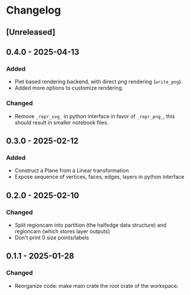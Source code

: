# Changelog

## [Unreleased]

## 0.4.0 - 2025-04-13

### Added

* Piet based rendering backend, with direct png rendering (`write_png`).
* Added more options to customize rendering.

### Changed

* Remove `_repr_svg_` in python interface in favor of `_repr_png_`, this should result in smaller notebook files.

## 0.3.0 - 2025-02-12

### Added

* Construct a Plane from a Linear transformation
* Expose sequence of vertices, faces, edges, layers in python interface

## 0.2.0 - 2025-02-10

### Changed

* Split regioncam into partition (the halfedge data structure) and regioncam (which stores layer outputs)
* Don't print 0 size points/labels

## 0.1.1 - 2025-01-28

### Changed

* Reorganize code: make main crate the root crate of the workspace.